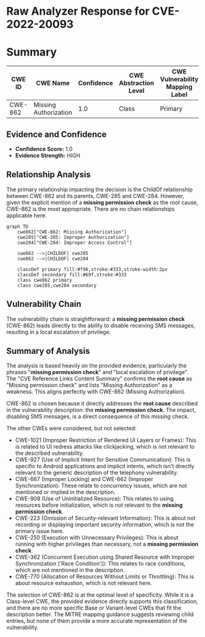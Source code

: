 # Raw Analyzer Response for CVE-2022-20093

# Summary
| CWE ID | CWE Name | Confidence | CWE Abstraction Level | CWE Vulnerability Mapping Label | CWE-Vulnerability Mapping Notes |
|---|---|---|---|---|---|
| CWE-862 | Missing Authorization | 1.0 | Class | Primary | Allowed-with-Review |

## Evidence and Confidence

*   **Confidence Score:** 1.0
*   **Evidence Strength:** HIGH

## Relationship Analysis
The primary relationship impacting the decision is the ChildOf relationship between CWE-862 and its parents, CWE-285 and CWE-284. However, given the explicit mention of a **missing permission check** as the root cause, CWE-862 is the most appropriate. There are no chain relationships applicable here.

```mermaid
graph TD
    cwe862["CWE-862: Missing Authorization"]
    cwe285["CWE-285: Improper Authorization"]
    cwe284["CWE-284: Improper Access Control"]
    
    cwe862 -->|CHILDOF| cwe285
    cwe862 -->|CHILDOF| cwe284
    
    classDef primary fill:#f96,stroke:#333,stroke-width:2px
    classDef secondary fill:#69f,stroke:#333
    class cwe862 primary
    class cwe285,cwe284 secondary
```

## Vulnerability Chain
The vulnerability chain is straightforward: a **missing permission check** (CWE-862) leads directly to the ability to disable receiving SMS messages, resulting in a local escalation of privilege.

## Summary of Analysis
The analysis is based heavily on the provided evidence, particularly the phrases "**missing permission check**" and "local escalation of privilege". The "CVE Reference Links Content Summary" confirms the **root cause** as "Missing permission check" and lists "Missing Authorization" as a weakness. This aligns perfectly with CWE-862 (Missing Authorization).

CWE-862 is chosen because it directly addresses the **root cause** described in the vulnerability description: the **missing permission check**. The impact, disabling SMS messages, is a direct consequence of this missing check.

The other CWEs were considered, but not selected:

*   CWE-1021 (Improper Restriction of Rendered UI Layers or Frames): This is related to UI redress attacks like clickjacking, which is not relevant to the described vulnerability.
*   CWE-927 (Use of Implicit Intent for Sensitive Communication): This is specific to Android applications and implicit intents, which isn't directly relevant to the generic description of the telephony vulnerability.
*   CWE-667 (Improper Locking) and CWE-662 (Improper Synchronization): These relate to concurrency issues, which are not mentioned or implied in the description.
*   CWE-908 (Use of Uninitialized Resource): This relates to using resources before initialization, which is not relevant to the **missing permission check**.
*   CWE-223 (Omission of Security-relevant Information): This is about not recording or displaying important security information, which is not the primary issue here.
*   CWE-250 (Execution with Unnecessary Privileges): This is about running with higher privileges than necessary, not a **missing permission check**.
*   CWE-362 (Concurrent Execution using Shared Resource with Improper Synchronization ('Race Condition')): This relates to race conditions, which are not mentioned in the description.
*   CWE-770 (Allocation of Resources Without Limits or Throttling): This is about resource exhaustion, which is not relevant here.

The selection of CWE-862 is at the optimal level of specificity. While it is a Class-level CWE, the provided evidence directly supports this classification, and there are no more specific Base or Variant-level CWEs that fit the description better. The MITRE mapping guidance suggests reviewing child entries, but none of them provide a more accurate representation of the vulnerability.
